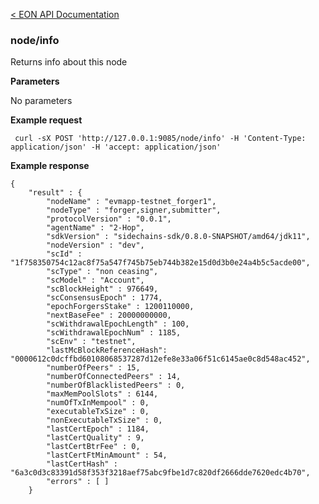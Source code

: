 [&lt; EON API Documentation](/doc/api/index.md) 
### node/info

Returns info about this node

**Parameters**

No parameters

**Example request**

     curl -sX POST 'http://127.0.0.1:9085/node/info' -H 'Content-Type: application/json' -H 'accept: application/json' 

**Example response**

    {
        "result" : {
            "nodeName" : "evmapp-testnet_forger1",
            "nodeType" : "forger,signer,submitter",
            "protocolVersion" : "0.0.1",
            "agentName" : "2-Hop",
            "sdkVersion" : "sidechains-sdk/0.8.0-SNAPSHOT/amd64/jdk11",
            "nodeVersion" : "dev",
            "scId" : "1f758350754c12ac8f75a547f745b75eb744b382e15d0d3b0e24a4b5c5acde00",
            "scType" : "non ceasing",
            "scModel" : "Account",
            "scBlockHeight" : 976649,
            "scConsensusEpoch" : 1774,
            "epochForgersStake" : 1200110000,
            "nextBaseFee" : 20000000000,
            "scWithdrawalEpochLength" : 100,
            "scWithdrawalEpochNum" : 1185,
            "scEnv" : "testnet",
            "lastMcBlockReferenceHash": "0000612c0dcffbd60108068537287d12efe8e33a06f51c6145ae0c8d548ac452",
            "numberOfPeers" : 15,
            "numberOfConnectedPeers" : 14,
            "numberOfBlacklistedPeers" : 0,
            "maxMemPoolSlots" : 6144,
            "numOfTxInMempool" : 0,
            "executableTxSize" : 0,
            "nonExecutableTxSize" : 0,
            "lastCertEpoch" : 1184,
            "lastCertQuality" : 9,
            "lastCertBtrFee" : 0,
            "lastCertFtMinAmount" : 54,
            "lastCertHash" : "6a3c0d3c83391d58f353f3218aef75abc9fbe1d7c820df2666dde7620edc4b70",
            "errors" : [ ]
        }





